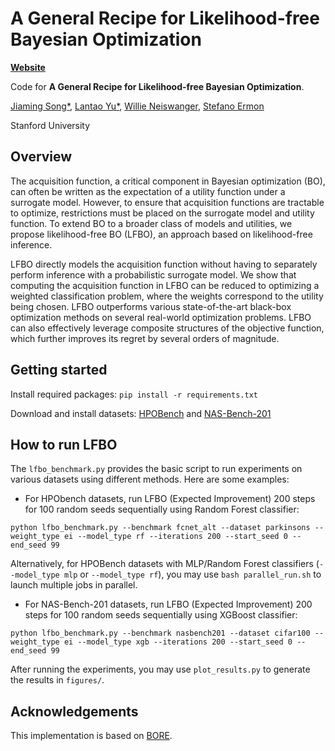 # A General Recipe for Likelihood-free Bayesian Optimization

[**Website**](https://lfbo-ml.github.io/)

Code for **A General Recipe for Likelihood-free Bayesian Optimization**.

[Jiaming Song*](https://tsong.me/), [Lantao Yu*](http://lantaoyu.com/), [Willie Neiswanger](https://willieneis.github.io/), [Stefano Ermon](https://cs.stanford.edu/~ermon/)

Stanford University

## Overview
The acquisition function, a critical component in Bayesian optimization (BO), can often be written as the expectation of a utility function under a surrogate model. However, to ensure that acquisition functions are tractable to optimize, restrictions must be placed on the surrogate model and utility function. To extend BO to a broader class of models and utilities, we propose likelihood-free BO (LFBO), an approach based on likelihood-free inference.

LFBO directly models the acquisition function without having to separately perform inference with a probabilistic surrogate model. We show that computing the acquisition function in LFBO can be reduced to optimizing a weighted classification problem, where the weights correspond to the utility being chosen. LFBO outperforms various state-of-the-art black-box optimization methods on several real-world optimization problems. LFBO can also effectively leverage composite structures of the objective function, which further improves its regret by several orders of magnitude.

## Getting started
Install required packages:
```pip install -r requirements.txt```

Download and install datasets: [HPOBench](https://github.com/automl/nas_benchmarks) and [NAS-Bench-201](https://github.com/D-X-Y/NAS-Bench-201)

## How to run LFBO
The `lfbo_benchmark.py` provides the basic script to run experiments on various datasets using different methods.
Here are some examples:

- For HPObench datasets, run LFBO (Expected Improvement) 200 steps for 100 random seeds sequentially using Random Forest classifier:
```
python lfbo_benchmark.py --benchmark fcnet_alt --dataset parkinsons --weight_type ei --model_type rf --iterations 200 --start_seed 0 --end_seed 99
```
Alternatively, for HPOBench datasets with MLP/Random Forest classifiers (`--model_type mlp` or `--model_type rf`), you may use `bash parallel_run.sh` to launch multiple jobs in parallel.

- For NAS-Bench-201 datasets, run LFBO (Expected Improvement) 200 steps for 100 random seeds sequentially using XGBoost classifier:
```
python lfbo_benchmark.py --benchmark nasbench201 --dataset cifar100 --weight_type ei --model_type xgb --iterations 200 --start_seed 0 --end_seed 99
```

After running the experiments, you may use `plot_results.py` to generate the results in `figures/`.

## Acknowledgements
This implementation is based on [BORE](https://github.com/ltiao/bore).
